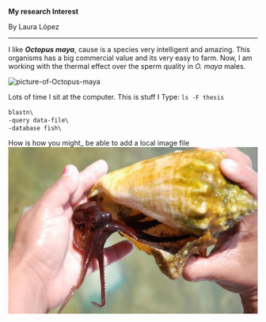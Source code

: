 **My research Interest** 

By Laura López

---

I like ***Octopus maya***, cause is a species very intelligent and amazing. This organisms has a big commercial value and its very easy to farm. Now, I am working with the thermal effect over the sperm quality in *O. maya* males.


![picture-of-Octopus-maya](http://endemicos.blogspot.es/cache/media/files/00/145/395/2014/02/pulpo-octopus-maya.jpg)

Lots of time I sit at the computer. This is stuff I Type: `ls -F thesis`

```
blastn\
-query data-file\
-database fish\
```

How is how you might_ be able to add a local image file
![picture-water](./img/pulpo-octopus-maya.jpg)




